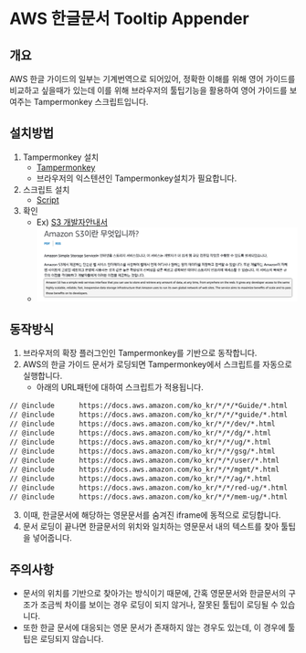 # AWS 한글문서 Tooltip Appender
## 개요
AWS 한글 가이드의 일부는 기계번역으로 되어있어, 정확한 이해를 위해 영어 가이드를 비교하고 싶을때가 있는데 이를 위해 브라우저의 툴팁기능을 활용하여 영어 가이드를 보여주는 Tampermonkey 스크립트입니다.

## 설치방법
1. Tampermonkey 설치
    - [Tampermonkey](https://www.tampermonkey.net/)
    - 브라우저의 익스텐션인 Tampermonkey설치가 필요합니다.
2. 스크립트 설치
    - [Script](https://raw.githubusercontent.com/skipio11/tampermonkey/master/aws-doc-eng-tooltip-appender/aws-doc-eng-tooltip-appender.user.js)
3. 확인
    - Ex) [S3 개발자안내서](https://docs.aws.amazon.com/ko_kr/AmazonS3/latest/dev/Welcome.html)
    - ![](./caputre-s3-01.png?raw=true)

## 동작방식
1. 브라우저의 확장 플러그인인 Tampermonkey를 기반으로 동작합니다.
2. AWS의 한글 가이드 문서가 로딩되면 Tampermonkey에서 스크립트를 자동으로 실행합니다.
   - 아래의 URL패턴에 대하여 스크립트가 적용됩니다.
```
// @include      https://docs.aws.amazon.com/ko_kr/*/*/*Guide/*.html
// @include      https://docs.aws.amazon.com/ko_kr/*/*/*guide/*.html
// @include      https://docs.aws.amazon.com/ko_kr/*/*/dev/*.html
// @include      https://docs.aws.amazon.com/ko_kr/*/*/dg/*.html
// @include      https://docs.aws.amazon.com/ko_kr/*/*/ug/*.html
// @include      https://docs.aws.amazon.com/ko_kr/*/*/gsg/*.html
// @include      https://docs.aws.amazon.com/ko_kr/*/*/user/*.html
// @include      https://docs.aws.amazon.com/ko_kr/*/*/mgmt/*.html
// @include      https://docs.aws.amazon.com/ko_kr/*/*/ag/*.html
// @include      https://docs.aws.amazon.com/ko_kr/*/*/red-ug/*.html
// @include      https://docs.aws.amazon.com/ko_kr/*/*/mem-ug/*.html
```
3. 이때, 한글문서에 해당하는 영문문서를 숨겨진 iframe에 동적으로 로딩합니다.
4. 문서 로딩이 끝나면 한글문서의 위치와 일치하는 영문문서 내의 텍스트를 찾아 툴팁을 넣어줍니다.

## 주의사항
- 문서의 위치를 기반으로 찾아가는 방식이기 때문에, 간혹 영문문서와 한글문서의 구조가 조금씩 차이를 보이는 경우 로딩이 되지 않거나, 잘못된 툴팁이 로딩될 수 있습니다.
- 또한 한글 문서에 대응되는 영문 문서가 존재하지 않는 경우도 있는데, 이 경우에 툴팁은 로딩되지 않습니다.